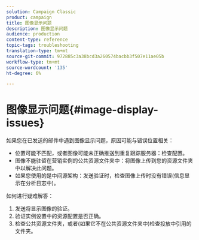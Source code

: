 ```yaml
---
solution: Campaign Classic
product: campaign
title: 图像显示问题
description: 图像显示问题
audience: production
content-type: reference
topic-tags: troubleshooting
translation-type: tm+mt
source-git-commit: 972885c3a38bcd3a260574bacbb3f507e11ae05b
workflow-type: tm+mt
source-wordcount: '135'
ht-degree: 6%

---
```



# 图像显示问题{#image-display-issues}

如果您在已发送的邮件中遇到图像显示问题，原因可能与错误位置相关：

* 位置可能不匹配，或者图像可能未正确推送到重复跟踪服务器：检查配置。
* 图像不能驻留在营销实例的公共资源文件夹中：将图像上传到您的资源文件夹中以解决此问题。
* 如果您使用的是中间源架构：发送验证时，检查图像上传时没有错误(信息显示在分析日志中)。

如何进行疑难解答：

1. 发送将显示图像的验证。
1. 验证实例设置中的资源配置是否正确。
1. 检查公共资源文件夹，或者(如果它不在公共资源文件夹中)检查投放中引用的文件夹。

